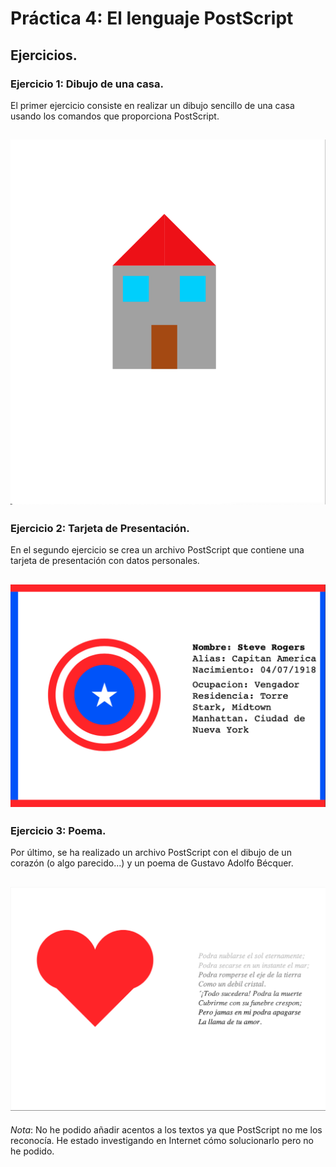 # Práctica 4: El lenguaje PostScript
## Ejercicios.
### Ejercicio 1: Dibujo de una casa.

El primer ejercicio consiste en realizar un dibujo sencillo de una casa usando los comandos
que proporciona PostScript.

![Casa](https://github.com/mnc99/PDIH/blob/main/P4/casa.png?raw=true)
---

### Ejercicio 2: Tarjeta de Presentación.

En el segundo ejercicio se crea un archivo PostScript que contiene una tarjeta de presentación
con datos personales.

![Tarjeta](https://github.com/mnc99/PDIH/blob/main/P4/tarjeta.png?raw=true)
---

### Ejercicio 3: Poema.

Por último, se ha realizado un archivo PostScript con el dibujo de un corazón (o algo parecido...)
y un poema de Gustavo Adolfo Bécquer.

![Poema](https://github.com/mnc99/PDIH/blob/main/P4/poema.png?raw=true)
---

*Nota*: No he podido añadir acentos a los textos ya que PostScript no me los reconocía. He estado investigando
en Internet cómo solucionarlo pero no he podido.